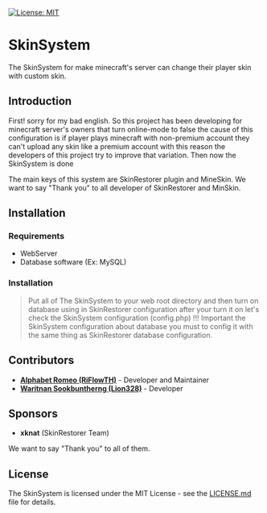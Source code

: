 [![License: MIT](https://img.shields.io/badge/License-MIT-green.svg)](https://opensource.org/licenses/MIT)
# SkinSystem
The SkinSystem for make minecraft's server can change their player skin with custom skin.

## Introduction
First! sorry for my bad english. So this project has been developing for minecraft server's owners that turn online-mode to false the cause of this configuration is if player plays minecraft with non-premium account they can't upload any skin like a premium account with this reason the developers of this project try to improve that variation. Then now the SkinSystem is done

The main keys of this system are SkinRestorer plugin and MineSkin. We want to say "Thank you" to all developer of SkinRestorer and MinSkin.

## Installation
### Requirements
- WebServer
- Database software (Ex: MySQL)

### Installation

> Put all of The SkinSystem to your web root directory and then turn on database using in SkinRestorer configuration after your turn it on let's check the SkinSystem configuration (config.php) !!! Important the SkinSystem configuration about database you must to config it with the same thing as SkinRestorer database configuration.

## Contributors
- **[Alphabet Romeo (RiFlowTH)](https://www.facebook.com/alphabet.romeo.90)** - Developer and Maintainer
- **[Waritnan Sookbuntherng (Lion328)](https://www.facebook.com/dotlegs)** - Developer

## Sponsors
- **xknat** (SkinRestorer Team)

We want to say "Thank you" to all of them.

## License
The SkinSystem is licensed under the MIT License - see the [LICENSE.md](https://github.com/riflowth/SurvivalSystem/blob/master/LICENSE) file for details.

